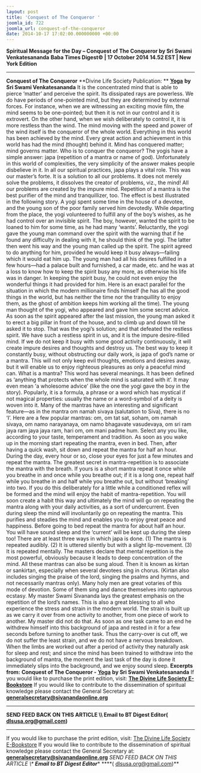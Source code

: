 ```yaml
---
layout: post
title: 'Conquest of The Conqueror '
joomla_id: 722
joomla_url: conquest-of-the-conqueror
date: 2014-10-17 17:02:00.000000000 +00:00
---
```

**Spiritual Message for the Day – Conquest of The Conqueror by Sri Swami Venkatesananda**
**Baba Times Digest© | 17 October 2014 14.52 EST | New York Edition**
* * *  
**Conquest of The Conqueror**
**Divine Life Society Publication: ** [**Yoga**](http://www.dlshq.org/discourse/may2004.htm) **by Sri Swami Venkatesananda**
It is the concentrated mind that is able to pierce ‘matter’ and perceive the spirit. Its dissipated rays are powerless. We do have periods of one-pointed mind, but they are determined by external forces. For instance, when we are witnessing an exciting movie film, the mind seems to be one-pointed; but then it is not in our control and it is extrovert. On the other hand, when we wish deliberately to control it, it is more restless than the wind.
The mind moving with the speed and power of the wind itself is the conqueror of the whole world. Everything in this world has been achieved by the mind. Every great action and achievement in this world has had the mind (thought) behind it. Mind has conquered matter; mind governs matter. Who is to conquer the conqueror? The yogis have a simple answer: japa (repetition of a mantra or name of god). Unfortunately in this world of complexities, the very simplicity of the answer makes people disbelieve in it. In all our spiritual practices, japa plays a vital role. This was our master’s forte. It is a solution to all our problems. It does not merely solve the problems, it dissolves the creator of problems, viz., the mind! All our problems are created by the impure mind. Repetition of a mantra is the best purifier of the mind and tranquillizer, too. The effect is best illustrated in the following story.
A yogi spent some time in the house of a devotee, and the young son of the poor family served him devotedly. While departing from the place, the yogi volunteered to fulfill any of the boy’s wishes, as he had control over an invisible spirit. The boy, however, wanted the spirit to be loaned to him for some time, as he had many ‘wants’. Reluctantly, the yogi gave the young man command over the spirit with the warning that if he found any difficulty in dealing with it, he should think of the yogi. The latter then went his way and the young man called up the spirit. The spirit agreed to do anything for him, provided he would keep it busy always—failing which it would eat him up. The young man had all his desires fulfilled in a few hours—had a palace built and furnished, a car made, etc. and he was at a loss to know how to keep the spirit busy any more, as otherwise his life was in danger. In keeping the spirit busy, he could not even enjoy the wonderful things it had provided for him. Here is an exact parallel for the situation in which the modern millionaire finds himself (he has all the good things in the world, but has neither the time nor the tranquillity to enjoy them, as the ghost of ambition keeps him working all the time). The young man thought of the yogi, who appeared and gave him some secret advice. As soon as the spirit appeared after the last mission, the young man asked it to erect a big pillar in front of the house, and to climb up and down till he asked it to stop. That was the yogi’s solution; and that defeated the restless spirit.
We have such a restless spirit in us, and it is the impure desire-filled mind. If we do not keep it busy with some good activity continuously, it will create impure desires and thoughts and destroy us. The best way to keep it constantly busy, without obstructing our daily work, is japa of god’s name or a mantra. This will not only keep evil thoughts, emotions and desires away, but it will enable us to enjoy righteous pleasures as only a peaceful mind can.
What is a mantra? This word has several meanings. It has been defined as ‘anything that protects when the whole mind is saturated with it’. It may even mean ‘a wholesome advice’ (like the one the yogi gave the boy in the story). Popularly, it is a formula, a phrase or a word which has mystical if not magical properties: usually the name or a word-symbol of a deity is woven into it. Many of the mantras have an interesting and significant feature—as in the mantra om namah sivaya (salutation to Siva), there is no ‘I’.
Here are a few popular mantras: om, om tat sat, soham, om namah sivaya, om namo narayanaya, om namo bhagavate vasudevaya, om sri ram jaya ram jaya jaya ram, hari om, om mani padme hum. Select any you like, according to your taste, temperament and tradition.
As soon as you wake up in the morning start repeating the mantra, even in bed. Then, after having a quick wash, sit down and repeat the mantra for half an hour. During the day, every hour or so, close your eyes for just a few minutes and repeat the mantra.
The greatest secret in mantra-repetition is to associate the mantra with the breath. If yours is a short mantra repeat it once while you breathe in and once while you breathe out; if it is a long one, repeat half while you breathe in and half while you breathe out, but without ‘breaking’ into two. If you do this deliberately for a little while a conditioned reflex will be formed and the mind will enjoy the habit of mantra-repetition. You will soon create a habit this way and ultimately the mind will go on repeating the mantra along with your daily activities, as a sort of undercurrent. Even during sleep the mind will involuntarily go on repeating the mantra. This purifies and steadies the mind and enables you to enjoy great peace and happiness. Before going to bed repeat the mantra for about half an hour. You will have sound sleep and the ‘current’ will be kept up during the sleep too!
There are at least three ways in which japa is done. (1) The mantra is repeated audibly. (2) It is uttered silently but with a slight lip-movement. (3) It is repeated mentally. The masters declare that mental repetition is the most powerful, obviously because it leads to deep concentration of the mind.
All these mantras can also be sung aloud. Then it is known as kirtan or sankirtan, especially when several devotees sing in chorus. (Kirtan also includes singing the praise of the lord, singing the psalms and hymns, and not necessarily mantras only). Many holy men are great votaries of this mode of devotion. Some of them sing and dance themselves into rapturous ecstasy.
My master Swami Sivananda lays the greatest emphasis on the repetition of the lord’s names. This is also a great blessing to all who experience the stress and strain in the modern world. The strain is built up as we carry it over from one activity to another, from one piece of work to another. My master did not do that. As soon as one task came to an end he withdrew himself into this background of japa and rested in it for a few seconds before turning to another task. Thus the carry-over is cut off, we do not suffer the least strain, and we do not have a nervous breakdown. When the limbs are worked out after a period of activity they naturally ask for sleep and rest; and since the mind has been trained to withdraw into the background of mantra, the moment the last task of the day is done it immediately slips into the background, and we enjoy sound sleep.
**Excerpts from:**  **Conquest of The Conqueror -** [**Yoga**](http://www.dlshq.org/discourse/may2004.htm) **by Sri Swami Venkatesananda**
If you would like to purchase the print edition, visit: **[The Divine Life Society E-Bookstore](http://www.dlshq.org/download/download.htm)**
If you would like to contribute to the dissemination of spiritual knowledge please contact the General Secretary at: [](mailto:%20%3Cscript%20type=%27text/javascript%27%3E%20%3C%21--%20var%20prefix%20=%20%27ma%27%20+%20%27il%27%20+%20%27to%27;%20var%20path%20=%20%27hr%27%20+%20%27ef%27%20+%20%27=%27;%20var%20addy57016%20=%20%27generalsecretary%27%20+%20%27@%27;%20addy57016%20=%20addy57016%20+%20%27sivanandaonline%27%20+%20%27.%27%20+%20%27org%27;%20document.write%28%27%3Ca%20%27%20+%20path%20+%20%27%5C%27%27%20+%20prefix%20+%20%27:%27%20+%20addy57016%20+%20%27%5C%27%3E%27%29;%20document.write%28addy57016%29;%20document.write%28%27%3C%5C/a%3E%27%29;%20//--%3E%5Cn%20%3C/script%3E%3Cscript%20type=%27text/javascript%27%3E%20%3C%21--%20document.write%28%27%3Cspan%20style=%5C%27display:%20none;%5C%27%3E%27%29;%20//--%3E%20%3C/script%3EThis%20email%20address%20is%20being%20protected%20from%20spambots.%20You%20need%20JavaScript%20enabled%20to%20view%20it.%20%3Cscript%20type=%27text/javascript%27%3E%20%3C%21--%20document.write%28%27%3C/%27%29;%20document.write%28%27span%3E%27%29;%20//--%3E%20%3C/script%3E?subject=Contribution%20to%20Dissemination%20of%20Spiritual%20Knowledge) **generalsecretary@sivanandaonline.org**
****
**SEND FEED BACK ON THIS ARTICLE \\\ Email to BT Digest Editor[](mailto:%20%3Cscript%20type=%27text/javascript%27%3E%20%3C%21--%20var%20prefix%20=%20%27ma%27%20+%20%27il%27%20+%20%27to%27;%20var%20path%20=%20%27hr%27%20+%20%27ef%27%20+%20%27=%27;%20var%20addy72654%20=%20%27dlsusa.org%27%20+%20%27@%27;%20addy72654%20=%20addy72654%20+%20%27gmail%27%20+%20%27.%27%20+%20%27com%27;%20document.write%28%27%3Ca%20%27%20+%20path%20+%20%27%5C%27%27%20+%20prefix%20+%20%27:%27%20+%20addy72654%20+%20%27%5C%27%3E%27%29;%20document.write%28addy72654%29;%20document.write%28%27%3C%5C/a%3E%27%29;%20//--%3E%5Cn%20%3C/script%3E%3Cscript%20type=%27text/javascript%27%3E%20%3C%21--%20document.write%28%27%3Cspan%20style=%5C%27display:%20none;%5C%27%3E%27%29;%20//--%3E%20%3C/script%3EThis%20email%20address%20is%20being%20protected%20from%20spambots.%20You%20need%20JavaScript%20enabled%20to%20view%20it.%20%3Cscript%20type=%27text/javascript%27%3E%20%3C%21--%20document.write%28%27%3C/%27%29;%20document.write%28%27span%3E%27%29;%20//--%3E%20%3C/script%3E?subject=DLS%20Posts)( [dlsusa.org@gmail.com](mailto:dlsusa.org@gmail.com))**
* * *
  
If you would like to purchase the print edition, visit: [The Divine Life Society E-Bookstore](http://www.dlshq.org/download/download.htm)
If you would like to contribute to the dissemination of spiritual knowledge please contact the General Secretary at: **[generalsecretary@sivanandaonline.org](mailto:generalsecretary@sivanandaonline.org)**
**SEND FEED BACK ON THIS ARTICLE \\\**  **Email to BT Digest Editor**** [](mailto:%20%3Cscript%20type=%27text/javascript%27%3E%20%3C%21--%20var%20prefix%20=%20%27ma%27%20+%20%27il%27%20+%20%27to%27;%20var%20path%20=%20%27hr%27%20+%20%27ef%27%20+%20%27=%27;%20var%20addy72654%20=%20%27dlsusa.org%27%20+%20%27@%27;%20addy72654%20=%20addy72654%20+%20%27gmail%27%20+%20%27.%27%20+%20%27com%27;%20document.write%28%27%3Ca%20%27%20+%20path%20+%20%27%5C%27%27%20+%20prefix%20+%20%27:%27%20+%20addy72654%20+%20%27%5C%27%3E%27%29;%20document.write%28addy72654%29;%20document.write%28%27%3C%5C/a%3E%27%29;%20//--%3E%5Cn%20%3C/script%3E%3Cscript%20type=%27text/javascript%27%3E%20%3C%21--%20document.write%28%27%3Cspan%20style=%5C%27display:%20none;%5C%27%3E%27%29;%20//--%3E%20%3C/script%3EThis%20email%20address%20is%20being%20protected%20from%20spambots.%20You%20need%20JavaScript%20enabled%20to%20view%20it.%20%3Cscript%20type=%27text/javascript%27%3E%20%3C%21--%20document.write%28%27%3C/%27%29;%20document.write%28%27span%3E%27%29;%20//--%3E%20%3C/script%3E?subject=DLS%20Posts)****( [dlsusa.org@gmail.com](mailto:dlsusa.org@gmail.com))**  
